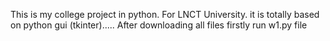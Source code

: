 This is my college project in python. For LNCT University.
it is totally based on python gui (tkinter).....
After downloading all files firstly run w1.py file
